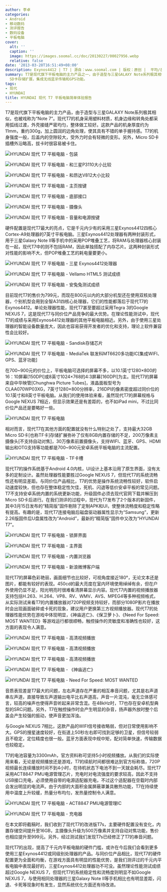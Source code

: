 ```yaml
---
author: 李卓
categories:
- Android
- 移动数码
- 测评报告
- 数码设备
- 平板电脑
cover:
  alt: ''
  caption: ''
  image: https://images.soomal.cc/doc/20130227/00027956.webp
  relative: false
date: '2013-03-28T16:51:49+08:00'
description: Exynos4412 | T7 | 源自：www.soomal.com | 版权：原创 |  平均/总评分：00.00/0
summary: T7是现代旗下平板电脑的主力产品之一，由于造型与三星GALAXY Note系列极其相似，也被戏称为“Note 7”。T7采用三星Exynos4412四核心Cortex-A9处理器，7英寸1280×800像素分辨率IPS屏幕，拥有8GB内置存储并支持Micro
  SD卡存储扩展，集成无线蓝牙传输和GPS功能。
tags:
- 现代
- HYUNDAI
title: HYUNDAI 现代 T7 平板电脑简单体验报告
---
```


T7是现代旗下平板电脑的主力产品，由于造型与三星GALAXY Note系列极其相似，也被戏称为“Note 7”。现代T7的机身采用塑料材质，机身边缘和转角处都采用弧线过渡，外壳接缝严密均匀，整体做工较好。这款产品的机身厚度约为11mm，重约300g，加上圆润的边角处理，使其具有不错的单手握持感。T7的机身强度一般，后盖内的空隙较大，受外力时会有轻微的变形。另外，Micro SD卡插槽外沿略高，拔卡时很容易被卡住。



![HYUNDAI 现代 T7 平板电脑 - 包装](https://images.soomal.cc/doc/20130227/00027954.webp)



![HYUNDAI 现代 T7 平板电脑 - 和三星P3110大小比较](https://images.soomal.cc/doc/20130227/00027957.webp)



![HYUNDAI 现代 T7 平板电脑 - 和昂达V812大小比较](https://images.soomal.cc/doc/20130227/00027958.webp)



![HYUNDAI 现代 T7 平板电脑 - 主页按键](https://images.soomal.cc/doc/20130227/00027959.webp)



![HYUNDAI 现代 T7 平板电脑 - 底部接口](https://images.soomal.cc/doc/20130227/00027960.webp)



![HYUNDAI 现代 T7 平板电脑 - 摄像头](https://images.soomal.cc/doc/20130227/00027962.webp)



![HYUNDAI 现代 T7 平板电脑 - 音量和电源按键](https://images.soomal.cc/doc/20130227/00027964.webp)



硬件配置是现代T7最大的亮点，它是千元内少有的采用三星Exynos4412四核心Cortex-A9处理器的7英寸平板电脑。三星Exynos4412处理器有两种封装形式，用于三星Galaxy Note II等手机中的采用POP堆叠工艺，将RAM与处理器核心封装在一起，现代T7中的则不包括RAM，因此单独搭配了内存芯片。这两种封装形式对性能的影响不大，但POP堆叠工艺的耗电量要更小。



![HYUNDAI 现代 T7 平板电脑 - 三星 Exynos4412处理器](https://images.soomal.cc/doc/20130227/00027967.webp)



![HYUNDAI 现代 T7 平板电脑 - Vellamo HTML5 测试成绩](https://images.soomal.cc/doc/20130328/00028970.webp)



![HYUNDAI 现代 T7 平板电脑 - 安兔兔测试成绩](https://images.soomal.cc/doc/20130328/00028969.webp)



目前现代T7的售价为799元，而现在800元以内的大部分机型还在使用双核处理器，个别机型会用到全智A31四核心处理器，它们的性能都落后于现代T7的Exynos4412。单论处理器性能，现代T7甚至要超过采用Tegra 3的Google NEXUS 7，这是现代T7与同价位产品竞争的最大优势。在理论性能测试中，现代T7的成绩与采用Exynos4412处理器的其他平板电脑相近。另外，由于使用三星处理器的智能设备数量庞大，因此也容易获得开发者的优化和支持，理论上软件兼容性会比较好。



![HYUNDAI 现代 T7 平板电脑 - Sandisk存储芯片](https://images.soomal.cc/doc/20130227/00027968.webp)



![HYUNDAI 现代 T7 平板电脑 - MediaTek 联发科MT6620多功能IC[集成WIFI、GPS、蓝牙功能]](https://images.soomal.cc/doc/20130227/00027969.webp)



在700~900元的价位上，平板电脑可选择的屏幕不多，以10.1英寸1280×800的16：10屏幕[150DPI]或8英寸1024×768的4:3屏幕[160DPI]为主。现代T7的屏幕来自中华映管[Chunghwa Picture Tubes]，液晶面板型号为CLAA070WP03XG，7英寸1280×800分辨率，216DPI的像素密度超过同价位的10.1英寸和8英寸平板电脑。从我们的使用体验来看，虽然现代T7的屏幕规格与Google NEXUS 7相近，但显示效果还是有差距的，也不如iPad mini，不过比同价位产品还是要略好一些。



![HYUNDAI 现代 T7 平板电脑](https://images.soomal.cc/doc/20130227/00027956.webp)



相对而言，现代T7在其他方面的配置就没有什么特别之处了，支持最大32GB Micro SD卡[也称TF卡]存储扩展弥补了仅有8GB内置存储的不足，200万像素主摄像头[不支持自动对焦]，30万像素前置摄像头，支持WIFI、蓝牙、GPS、HDMI输出和OTG支持等功能都是700~900元安卓系统平板电脑的主流配置。



![HYUNDAI 现代 T7 平板电脑 - TF卡槽](https://images.soomal.cc/doc/20130227/00027963.webp)



现代T7的操作系统基于Android 4.0内核，UI设计上基本沿用了原生界面，没有太多的定制设计。虽然处理器性能要胜过Google NEXUS 7，但现代T7的系统流畅性还有明显差距。与同价位产品相比，T7的优势是操作系统流畅性较好，软件启动速度较快，但也存在整体稳定性欠佳，死机、闪退等低价安卓平板的常见问题。T7不支持安卓系统内置的系统更新功能，升级固件必须去现代官网下载并解压到Micro SD卡后进行。在我们测评的过程中，现代为T7发布了2个版本的新固件，其中3月15日发布的“精简版”固件剔除了定制APK和UI，使整体流畅度和稳定性略有提高。有趣的是，现代T7连接电脑后磁盘驱动器属性显示为“Samsung”，更新2.26版固件后U盘属性改为“Android”，最新的“精简版”固件中又改为“HYUNDAI T7”。



![HYUNDAI 现代 T7 平板电脑 - 锁屏界面](https://images.soomal.cc/doc/20130328/00028971.webp)



![HYUNDAI 现代 T7 平板电脑 - 主界面](https://images.soomal.cc/doc/20130328/00028972.webp)



![HYUNDAI 现代 T7 平板电脑 - 内置浏览器](https://images.soomal.cc/doc/20130328/00028973.webp)



![HYUNDAI 现代 T7 平板电脑 - 新浪微博客户端](https://images.soomal.cc/doc/20130328/00028974.webp)



现代T7的屏幕色彩艳丽，画面细节也比较好，可视角度接近180°，无论文本还是图片，都能有较好的表现。450cd的最大亮度在室内环境使用绰绰有余，但在户外使用仍显不足，阳光明亮时很难看清屏幕显示内容。现代T7内置的视频播放器支持包括H.263、H.264、VP8、RV、WMV、AVS、MPEG4等多种视频格式，从实际测试来看T7的内置播放器对720P视频支持较好，而部分1080P影片在播放时会出现画面破碎或卡死的现象，建议用户更换第三方视频播放器。现代T7的处理器性能优势在游戏中体现明显，《神庙逃亡》、《保卫萝卜》、《Need For Speed: MOST WANTED》等游戏运行都很顺畅，触控操作的灵敏度和准确性也较好，这方面的表现令人满意。



![HYUNDAI 现代 T7 平板电脑 - 高清视频播放](https://images.soomal.cc/doc/20130328/00028975.webp)



![HYUNDAI 现代 T7 平板电脑 - 高清视频播放](https://images.soomal.cc/doc/20130328/00028976.webp)



![HYUNDAI 现代 T7 平板电脑 - 高清视频播放](https://images.soomal.cc/doc/20130328/00028977.webp)



![HYUNDAI 现代 T7 平板电脑 - 《神庙逃亡》](https://images.soomal.cc/doc/20130328/00028978.webp)



![HYUNDAI 现代 T7 平板电脑 - Need For Speed: MOST WANTED](https://images.soomal.cc/doc/20130328/00028979.webp)



音质表现差是T7最大的问题，左右声道存在严重的相互串音问题，尤其是右声道串左声道，直接导致左声道输出电平比右声道高，声音一片混沌，毫无立体感可言，较高的噪声也使得声音听起来非常含混。在48kHz时，T7也存在安卓机型典型的SRC问题。另外，T7在触控操作时会产生明显的杂音，扬声器外放时整个后盖会产生较强的振动，使声音更加浑浊。



与Google NEXUS 7相比，这款产品的WIFI信号接收略弱，但对日常使用影响不大。GPS的搜星速度较好，在街道上50秒左右即可找到足够的卫星，但信号较弱且不稳定，定位精度也很一般。蓝牙方面表现中规中矩，配对简单快速，传输数据也较稳定。



T7的电池容量为3300mAh，官方资料称可坚持5小时视频播放。从我们的实际使用来看，无论是视频播放还是游戏，T7的续航时间都很难达到官方标称值，720P视频最长连续播放时间不到4小时，在待机状态下电池不到一天就会耗尽。现代T7采用ACT8847 PMU电源管理芯片，充电时对电流强度的要求较高，因此不支持USB接口充电，必须使用自带的电源适配器充电，不过这个适配器在空载时内部会发出明显的电流声。由于内部的大面积金属屏蔽罩兼具散热功能，T7在持续使用中温度上升较缓，热量分布均匀，发热量控制令人满意。



![HYUNDAI 现代 T7 平板电脑 - ACT8847 PMU电源管理IC](https://images.soomal.cc/doc/20130227/00027971.webp)



![HYUNDAI 现代 T7 平板电脑 - 充电器](https://images.soomal.cc/doc/20130227/00027977.webp)



在本文即将截稿时，我们收到了现代T7的改进版T7s，主要硬件配置没有变化，内置存储空间提升至16GB，主摄像头升级为500万像素并支持自动对焦功能，售价也相应提升至999元。另外，经过测试我们发现T7s已经修正了T7的串音问题。



现代T7的出现，提高了千元内平板电脑的硬件门槛，或许在今后我们会看到更多使用三星Exynos4412或同级别处理器的产品。与同价位产品相比，现代T7的硬件配置更为全面和均衡，在游戏方面具有明显的性能优势，是我们测评过的千元内平板电脑中表现最好的，三星Exynos4412处理器功不可没。虽然理论性能测试成绩超过Google NEXUS 7，但现代T7的系统稳定性和流畅度则明显不如Google NEXUS 7，与使用相同处理器的三星Galaxy Note II等手机相比也有明显差距，闪退、卡死等现象时有发生，显然系统优化方面还有待改进。